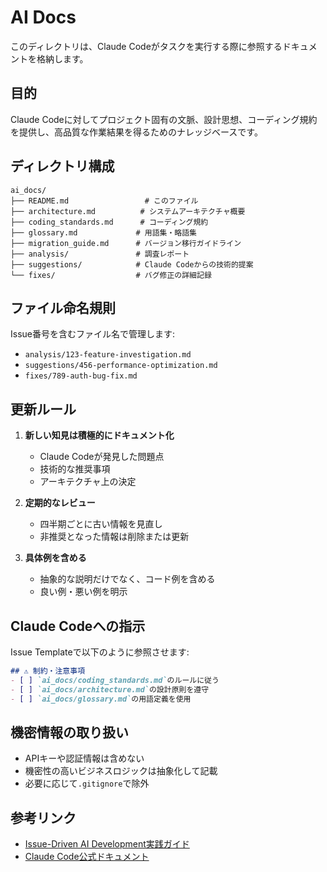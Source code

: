 # AI Docs

このディレクトリは、Claude Codeがタスクを実行する際に参照するドキュメントを格納します。

## 目的

Claude Codeに対してプロジェクト固有の文脈、設計思想、コーディング規約を提供し、高品質な作業結果を得るためのナレッジベースです。

## ディレクトリ構成

```
ai_docs/
├── README.md                 # このファイル
├── architecture.md          # システムアーキテクチャ概要
├── coding_standards.md      # コーディング規約
├── glossary.md             # 用語集・略語集
├── migration_guide.md      # バージョン移行ガイドライン
├── analysis/               # 調査レポート
├── suggestions/            # Claude Codeからの技術的提案
└── fixes/                  # バグ修正の詳細記録
```

## ファイル命名規則

Issue番号を含むファイル名で管理します:

- `analysis/123-feature-investigation.md`
- `suggestions/456-performance-optimization.md`
- `fixes/789-auth-bug-fix.md`

## 更新ルール

1. **新しい知見は積極的にドキュメント化**
   - Claude Codeが発見した問題点
   - 技術的な推奨事項
   - アーキテクチャ上の決定

2. **定期的なレビュー**
   - 四半期ごとに古い情報を見直し
   - 非推奨となった情報は削除または更新

3. **具体例を含める**
   - 抽象的な説明だけでなく、コード例を含める
   - 良い例・悪い例を明示

## Claude Codeへの指示

Issue Templateで以下のように参照させます:

```markdown
## ⚠️ 制約・注意事項
- [ ] `ai_docs/coding_standards.md`のルールに従う
- [ ] `ai_docs/architecture.md`の設計原則を遵守
- [ ] `ai_docs/glossary.md`の用語定義を使用
```

## 機密情報の取り扱い

- APIキーや認証情報は含めない
- 機密性の高いビジネスロジックは抽象化して記載
- 必要に応じて`.gitignore`で除外

## 参考リンク

- [Issue-Driven AI Development実践ガイド](https://qiita.com/kiyotaman/items/87a5a9ddc88db64f78ac)
- [Claude Code公式ドキュメント](https://docs.claude.com/en/docs/claude-code)
